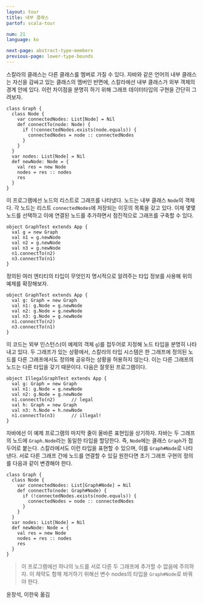 ```yaml
---
layout: tour
title: 내부 클래스
partof: scala-tour

num: 21
language: ko

next-page: abstract-type-members
previous-page: lower-type-bounds
---
```


스칼라의 클래스는 다른 클래스를 멤버로 가질 수 있다. 자바와 같은 언어의 내부 클래스는 자신을 감싸고 있는 클래스의 멤버인 반면에, 스칼라에선 내부 클래스가 외부 객체의 경계 안에 있다. 이런 차이점을 분명히 하기 위해 그래프 데이터타입의 구현을 간단히 그려보자.
 
    class Graph {
      class Node {
        var connectedNodes: List[Node] = Nil
        def connectTo(node: Node) {
          if (!connectedNodes.exists(node.equals)) {
            connectedNodes = node :: connectedNodes
          }
        }
      }
      var nodes: List[Node] = Nil
      def newNode: Node = {
        val res = new Node
        nodes = res :: nodes
        res
      }
    }
 
이 프로그램에선 노드의 리스트로 그래프를 나타냈다. 노드는 내부 클래스 `Node`의 객체다. 각 노드는 리스트 `connectedNodes`에 저장되는 이웃의 목록을 갖고 있다. 이제 몇몇 노드를 선택하고 이에 연결된 노드를 추가하면서 점진적으로 그래프를 구축할 수 있다.
 
    object GraphTest extends App {
      val g = new Graph
      val n1 = g.newNode
      val n2 = g.newNode
      val n3 = g.newNode
      n1.connectTo(n2)
      n3.connectTo(n1)
    }
 
정의된 여러 엔티티의 타입이 무엇인지 명시적으로 알려주는 타입 정보를 사용해 위의 예제를 확장해보자.
 
    object GraphTest extends App {
      val g: Graph = new Graph
      val n1: g.Node = g.newNode
      val n2: g.Node = g.newNode
      val n3: g.Node = g.newNode
      n1.connectTo(n2)
      n3.connectTo(n1)
    }
 
이 코드는 외부 인스턴스(이 예제의 객체 `g`)를 접두어로 지정해 노드 타입을 분명히 나타내고 있다. 두 그래프가 있는 상황에서, 스칼라의 타입 시스템은 한 그래프에 정의된 노드를 다른 그래프에서도 정의해 공유하는 상황을 허용하지 않는다. 이는 다른 그래프의 노드는 다른 타입을 갖기 때문이다.
다음은 잘못된 프로그램이다.
 
    object IllegalGraphTest extends App {
      val g: Graph = new Graph
      val n1: g.Node = g.newNode
      val n2: g.Node = g.newNode
      n1.connectTo(n2)      // legal
      val h: Graph = new Graph
      val n3: h.Node = h.newNode
      n1.connectTo(n3)      // illegal!
    }
 
자바에선 이 예제 프로그램의 마지막 줄이 올바른 표현임을 상기하자. 자바는 두 그래프의 노드에 `Graph.Node`라는 동일한 타입을 할당한다. 즉, `Node`에는 클래스 `Graph`가 접두어로 붙는다. 스칼라에서도 이런 타입을 표현할 수 있으며, 이를 `Graph#Node`로 나타낸다. 서로 다른 그래프 간에 노드를 연결할 수 있길 원한다면 초기 그래프 구현의 정의를 다음과 같이 변경해야 한다.
 
    class Graph {
      class Node {
        var connectedNodes: List[Graph#Node] = Nil
        def connectTo(node: Graph#Node) {
          if (!connectedNodes.exists(node.equals)) {
            connectedNodes = node :: connectedNodes
          }
        }
      }
      var nodes: List[Node] = Nil
      def newNode: Node = {
        val res = new Node
        nodes = res :: nodes
        res
      }
    }
 
> 이 프로그램에선 하나의 노드를 서로 다른 두 그래프에 추가할 수 없음에 주의하자. 이 제약도 함께 제거하기 위해선 변수 nodes의 타입을 `Graph#Node`로 바꿔야 한다.

윤창석, 이한욱 옮김
